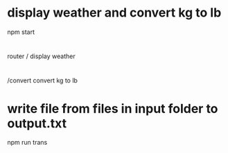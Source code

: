 # display weather and convert kg to lb

npm start

#

router
/
display weather

#

/convert
convert kg to lb

# write file from files in input folder to output.txt

npm run trans
